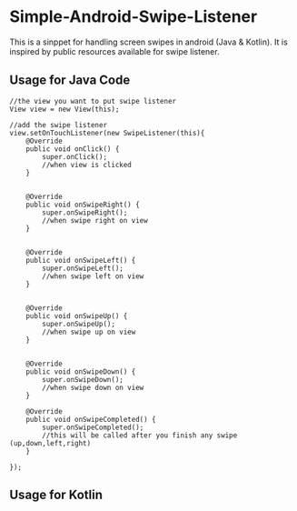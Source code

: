 # Simple-Android-Swipe-Listener
This is a sinppet for handling screen swipes in android (Java &amp; Kotlin). It is inspired by public resources available for swipe listener.

## Usage for Java Code
```
//the view you want to put swipe listener
View view = new View(this);

//add the swipe listener
view.setOnTouchListener(new SwipeListener(this){
    @Override
    public void onClick() {
        super.onClick();
        //when view is clicked
    }


    @Override
    public void onSwipeRight() {
        super.onSwipeRight();
        //when swipe right on view
    }


    @Override
    public void onSwipeLeft() {
        super.onSwipeLeft();
        //when swipe left on view
    }


    @Override
    public void onSwipeUp() {
        super.onSwipeUp();
        //when swipe up on view
    }


    @Override
    public void onSwipeDown() {
        super.onSwipeDown();
        //when swipe down on view
    }

    @Override
    public void onSwipeCompleted() {
        super.onSwipeCompleted();
        //this will be called after you finish any swipe (up,down,left,right)
    }

});
```

## Usage for Kotlin
